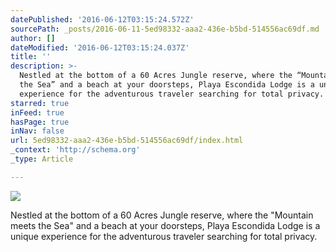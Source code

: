 ```yaml
---
datePublished: '2016-06-12T03:15:24.572Z'
sourcePath: _posts/2016-06-11-5ed98332-aaa2-436e-b5bd-514556ac69df.md
author: []
dateModified: '2016-06-12T03:15:24.037Z'
title: ''
description: >-
  Nestled at the bottom of a 60 Acres Jungle reserve, where the “Mountain meets
  the Sea” and a beach at your doorsteps, Playa Escondida Lodge is a unique
  experience for the adventurous traveler searching for total privacy.
starred: true
inFeed: true
hasPage: true
inNav: false
url: 5ed98332-aaa2-436e-b5bd-514556ac69df/index.html
_context: 'http://schema.org'
_type: Article

---
```

![](https://the-grid-user-content.s3-us-west-2.amazonaws.com/6dd45d29-88d6-4444-a4a8-2b3f514c6157.jpg)

Nestled at the bottom of a 60 Acres Jungle reserve, where the "Mountain meets the Sea" and a beach at your doorsteps, Playa Escondida Lodge is a unique experience for the adventurous traveler searching for total privacy.